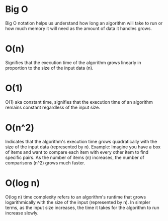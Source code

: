 # Big O

Big O notation helps us understand how long an algorithm will take to run or how much memory it will need as the amount of data it handles grows.

# O(n)

Signifies that the execution time of the algorithm grows linearly in proportion to the size of the input data (n).

# O(1)

O(1) aka constant time, signifies that the execution time of an algorithm remains constant regardless of the input size.

# O(n^2)

Indicates that the algorithm's execution time grows quadratically with the size of the input data (represented by n).
Example: Imagine you have a box of items and want to compare each item with every other item to find specific pairs. As the number of items (n) increases, the number of comparisons (n^2) grows much faster.

# O(log n)

O(log n) time complexity refers to an algorithm's runtime that grows logarithmically with the size of the input (represented by n). In simpler terms, as the input size increases, the time it takes for the algorithm to run increase slowly.

